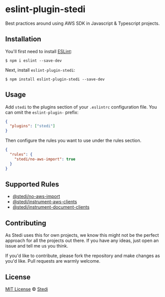 # eslint-plugin-stedi

Best practices around using AWS SDK in Javascript & Typescript projects.

## Installation

You'll first need to install [ESLint](http://eslint.org):

```
$ npm i eslint --save-dev
```

Next, install `eslint-plugin-stedi`:

```
$ npm install eslint-plugin-stedi --save-dev
```

## Usage

Add `stedi` to the plugins section of your `.eslintrc` configuration file. You can omit the `eslint-plugin-` prefix:

```json
{
  "plugins": ["stedi"]
}
```

Then configure the rules you want to use under the rules section.

```json
{
  "rules": {
    "stedi/no-aws-import": true
  }
}
```

## Supported Rules

- [@stedi/no-aws-import](docs/rules/no-aws-import.md)
- [@stedi/instrument-aws-clients](docs/rules/instrument-aws-clients.md)
- [@stedi/instrument-document-clients](docs/rules/instrument-document-clients.md)

## Contributing

As Stedi uses this for own projects, we know this might not be the perfect approach for all the projects out there. If you have any ideas, just open an issue and tell me us you think.

If you'd like to contribute, please fork the repository and make changes as you'd like. Pull requests are warmly welcome.

## License

[MIT License](https://opensource.org/licenses/MIT) © [Stedi](https://stedi.com)
